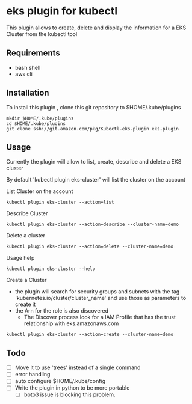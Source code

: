 # eks plugin for kubectl 
This plugin allows to create, delete and display the information for a EKS Cluster from the kubectl tool

## Requirements
* bash shell
* aws cli

## Installation

To install this plugin , clone this git repository to $HOME/.kube/plugins

```
mkdir $HOME/.kube/plugins
cd $HOME/.kube/plugins
git clone ssh://git.amazon.com/pkg/Kubectl-eks-plugin eks-plugin
```

## Usage
Currently the plugin will allow to list, create, describe and delete a EKS cluster

By default 'kubectl plugin eks-cluster' will list the cluster on the account

List Cluster on the account
```
kubectl plugin eks-cluster --action=list
```

Describe Cluster
```
kubectl plugin eks-cluster --action=describe --cluster-name=demo
```

Delete a cluster
```
kubectl plugin eks-cluster --action=delete --cluster-name=demo
```

Usage help
```
kubectl plugin eks-cluster --help
```

Create a Cluster
* the plugin will search for security groups and subnets with the tag 'kubernetes.io/cluster/cluster_name' and use those as parameters to create it
* the Arn for the role is also discovered
  * The Discover process look for a IAM Profile that has the trust relationship with eks.amazonaws.com

```
kubectl plugin eks-cluster --action=create --cluster-name=demo
```

## Todo
- [ ] Move it to use 'trees' instead of a single command
- [ ] error handling
- [ ] auto configure $HOME/.kube/config
- [ ] Write the plugin in python to be more portable
    - [ ] boto3 issue is blocking this problem.
